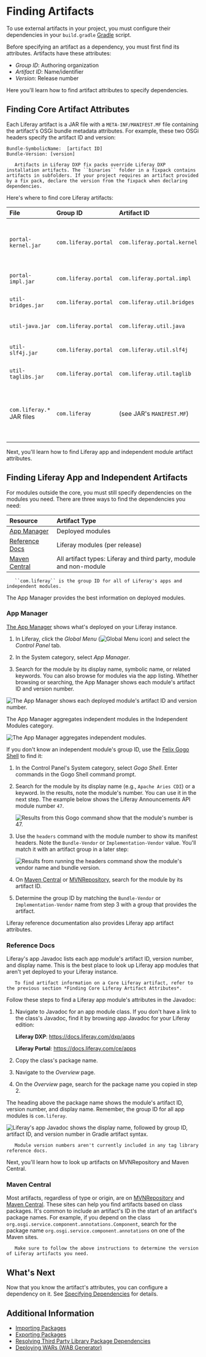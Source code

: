 # Finding Artifacts

To use external artifacts in your project, you must configure their dependencies in your `build.gradle` [Gradle](https://gradle.org/) script. 

Before specifying an artifact as a dependency, you must first find its attributes. Artifacts have these attributes:

* *Group ID*: Authoring organization
* *Artifact ID*: Name/identifier
* *Version*: Release number

Here you'll learn how to find artifact attributes to specify dependencies.

## Finding Core Artifact Attributes

Each Liferay artifact is a JAR file with a `META-INF/MANIFEST.MF` file containing the artifact's OSGi bundle metadata attributes. For example, these two OSGi headers specify the artifact ID and version:

```
Bundle-SymbolicName:  [artifact ID]
Bundle-Version: [version]
```

```important::
   Artifacts in Liferay DXP fix packs override Liferay DXP installation artifacts. The ``binaries`` folder in a fixpack contains artifacts in subfolders. If your project requires an artifact provided by a fix pack, declare the version from the fixpack when declaring dependencies.
```

Here's where to find core Liferay artifacts: 

| File          | Group ID | Artifact ID | Version | Origin |
| :------------ | :--------------- | :-------- | :--------- | :------ |
| `portal-kernel.jar` | `com.liferay.portal` | `com.liferay.portal.kernel` | (see JAR's `MANIFEST.MF`) | fix pack ZIP, Liferay installation, or Liferay dependencies ZIP |
| `portal-impl.jar` | `com.liferay.portal` | `com.liferay.portal.impl` | (see JAR's `MANIFEST.MF`) | fix pack ZIP or Liferay `.war` |
| `util-bridges.jar` | `com.liferay.portal` | `com.liferay.util.bridges` | (see JAR's `MANIFEST.MF`) | fix pack ZIP or Liferay `.war` |
| `util-java.jar` | `com.liferay.portal` | `com.liferay.util.java` | (see JAR's `MANIFEST.MF`) | fix pack ZIP or Liferay `.war` |
| `util-slf4j.jar` | `com.liferay.portal` | `com.liferay.util.slf4j` | (see JAR's `MANIFEST.MF`) | fix pack ZIP or Liferay `.war` |
| `util-taglibs.jar` | `com.liferay.portal` | `com.liferay.util.taglib` | (see JAR's `MANIFEST.MF`) | fix pack ZIP or Liferay `.war` |
| `com.liferay.*` JAR files | `com.liferay` | (see JAR's `MANIFEST.MF`) | (see JAR's `MANIFEST.MF`) | fix pack ZIP, Liferay installation, Liferay dependencies ZIP, or the OSGi ZIP |

Next, you'll learn how to find Liferay app and independent module artifact attributes.

## Finding Liferay App and Independent Artifacts

For modules outside the core, you must still specify dependencies on the modules you need. There are three ways to find the dependencies you need:

| Resource | Artifact Type |
| :-------- | :-------------- |
| [App Manager](#app-manager) | Deployed modules |
| [Reference Docs](#reference-docs) | Liferay modules (per release) |
| [Maven Central](#maven-central) | All artifact types: Liferay and third party, module and non-module |

```important::
   ``com.liferay`` is the group ID for all of Liferay's apps and independent modules.
```

The App Manager provides the best information on deployed modules.

### App Manager

[The App Manager](../../../system-administration/installing-and-managing-apps/managing-apps/using-the-app-manager.md) shows what's deployed on your Liferay instance. 

1. In Liferay, click the *Global Menu* (![Global Menu icon](./finding-artifacts/images/01.png)) and select the *Control Panel* tab. 

1. In the System category, select *App Manager*. 

1. Search for the module by its display name, symbolic name, or related keywords. You can also browse for modules via the app listing. Whether browsing or searching, the App Manager shows each module's artifact ID and version number.

![The App Manager shows each deployed module's artifact ID and version number.](./finding-artifacts/images/02.png)

The App Manager aggregates independent modules in the Independent Modules category.

![The App Manager aggregates independent modules.](./finding-artifacts/images/03.png)

If you don't know an independent module's group ID, use the [Felix Gogo Shell](../using-the-gogo-shell/using-the-gogo-shell.md) to find it:

1. In the Control Panel's System category, select *Gogo Shell*. Enter commands in the Gogo Shell command prompt.

1. Search for the module by its display name (e.g., `Apache Aries CDI`) or a keyword. In the results, note the module's number. You can use it in the next step. The example below shows the Liferay Announcements API module number `47`.

    ![Results from this Gogo command show that the module's number is `47`.](./finding-artifacts/images/04.png)

1. Use the `headers` command with the module number to show its manifest headers. Note the `Bundle-Vendor` or `Implementation-Vendor` value. You'll match it with an artifact group in a later step:

    ![Results from running the `headers` command show the module's vendor name and bundle version.](./finding-artifacts/images/05.png)

1. On [Maven Central](https://search.maven.org/) or [MVNRepository](https://mvnrepository.com), search for the module by its artifact ID.

1. Determine the group ID by matching the `Bundle-Vendor` or `Implementation-Vendor` name from step 3 with a group that provides the artifact.

Liferay reference documentation also provides Liferay app artifact attributes.

### Reference Docs

Liferay's app Javadoc lists each app module's artifact ID, version number, and display name. This is the best place to look up Liferay app modules that aren't yet deployed to your Liferay instance.

```note::
   To find artifact information on a Core Liferay artifact, refer to the previous section *Finding Core Liferay Artifact Attributes*.
```

Follow these steps to find a Liferay app module's attributes in the Javadoc:

1. Navigate to Javadoc for an app module class. If you don't have a link to the class's Javadoc, find it by browsing app Javadoc for your Liferay edition:

    **Liferay DXP**: <https://docs.liferay.com/dxp/apps>

    **Liferay Portal**: <https://docs.liferay.com/ce/apps>

1. Copy the class's package name.

1. Navigate to the *Overview* page.

1. On the *Overview* page, search for the package name you copied in step 2.

The heading above the package name shows the module's artifact ID, version number, and display name. Remember, the group ID for all app modules is `com.liferay`.

![Liferay's app Javadoc shows the display name, followed by group ID, artifact ID, and version number in Gradle artifact syntax.](./finding-artifacts/images/06.png)

```note::
   Module version numbers aren't currently included in any tag library reference docs.
```

Next, you'll learn how to look up artifacts on MVNRepository and Maven Central.

### Maven Central

Most artifacts, regardless of type or origin, are on [MVNRepository](https://mvnrepository.com/) and [Maven Central](https://search.maven.org/). These sites can help you find artifacts based on class packages. It's common to include an artifact's ID in the start of an artifact's package names. For example, if you depend on the class `org.osgi.service.component.annotations.Component`, search for the package name `org.osgi.service.component.annotations` on one of the Maven sites.

```note::
   Make sure to follow the above instructions to determine the version of Liferay artifacts you need.
```

## What's Next

Now that you know the artifact's attributes, you can configure a dependency on it. See [Specifying Dependencies](./specifying-dependencies.md) for details.

## Additional Information

* [Importing Packages](../importing-packages.md)
* [Exporting Packages](../exporting-packages.md)
* [Resolving Third Party Library Package Dependencies](./resolving-third-party-library-package-dependencies.md)
* [Deploying WARs \(WAB Generator\)](../../../developing-applications/reference/deploying-wars-wab-generator.md)
